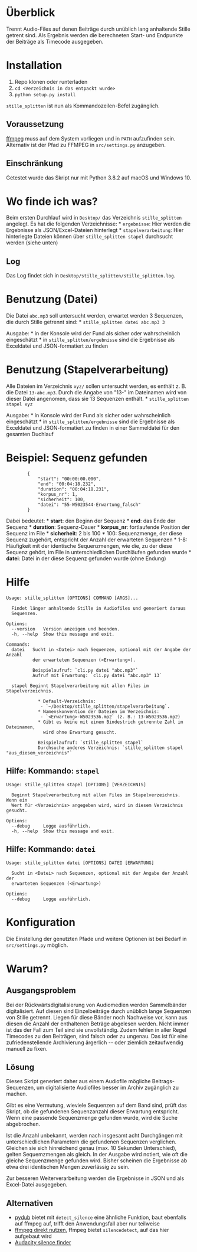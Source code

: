 # Überblick

Trennt Audio-Files auf denen Beiträge durch unüblich lang anhaltende Stille getrent sind. Als Ergebnis werden die berechneten Start- und Endpunkte der Beiträge als Timecode ausgegeben. 

# Installation

1. Repo klonen oder runterladen
2. `cd <Verzeichnis in das entpackt wurde>`
3. `python setup.py install`

`stille_splitten` ist nun als Kommandozeilen-Befel zugänglich.

## Voraussetzung

[ffmpeg](https://ffmpeg.org/) muss auf dem System vorliegen und in `PATH` aufzufinden sein.
Alternativ ist der Pfad zu FFMPEG in `src/settings.py` anzugeben.

## Einschränkung

Getestet wurde das Skript nur mit Python 3.8.2 auf macOS und Windows 10.

# Wo finde ich was?

Beim ersten Durchlauf wird in `Desktop/` das Verzeichnis `stille_splitten` angelegt.
Es hat die folgenden Verzeichnisse:
    * `ergebnisse`: Hier werden die Ergebnisse als JSON/Excel-Dateien hinterlegt
    * `stapelverarbeitung`: Hier hinterlegte Dateien können über `stille_splitten stapel` durchsucht werden (siehe unten)

## Log

Das Log findet sich in `Desktop/stille_splitten/stille_splitten.log`.

# Benutzung (Datei)

Die Datei `abc.mp3` soll untersucht werden, erwartet werden 3 Sequenzen, die durch Stille getrennt sind:
    * `stille_splitten datei abc.mp3 3`

Ausgabe:
    * in der Konsole wird der Fund als sicher oder wahrscheinlich eingeschätzt
    * in `stille_splitten/ergebnisse` sind die Ergebnisse als Exceldatei und JSON-formatiert zu finden

# Benutzung (Stapelverarbeitung)

Alle Dateien im Verzeichnis `xyz/` sollen untersucht werden, es enthält z. B. die Datei `13-abc.mp3`. Durch die Angabe von "13-" im Dateinamen wird von dieser Datei angenomen, dass sie 13 Sequenzen enthält.
    * `stille_splitten stapel xyz`

Ausgabe:
    * in Konsole wird der Fund als sicher oder wahrscheinlich eingeschätzt
    * in `stille_splitten/ergebnisse` sind die Ergebnisse als Exceldatei und JSON-formatiert zu finden in einer Sammeldatei für den gesamten Duchlauf


# Beispiel: Sequenz gefunden

```
        {
            "start": "00:00:00.000", 
            "end": "00:04:18.232",
            "duration": "00:04:18.231",
            "korpus_nr": 1,
            "sicherheit": 100,
            "datei": "55-W5023544-Erwartung_falsch"
        }
```

Dabei bedeutet:
    * **start**: den Beginn der Sequenz
    * **end**: das Ende der Sequenz
    * **duration**: Sequenz-Dauer 
    * **korpus_nr**: fortlaufende Position der Sequenz im File
    * **sicherheit**: 2 bis 100
        * 100: Sequenzmenge, der diese Sequenz zugehört, entspricht der Anzahl der erwarteten Sequenzen
        * 1-8: Häufigkeit mit der identische Sequenzmengen, wie die, zu der diese Sequenz gehört, 
        im File in unterschiedlichen Durchläufen gefunden wurde
    * **datei**: Datei in der diese Sequenz gefunden wurde (ohne Endung)

# Hilfe

```
Usage: stille_splitten [OPTIONS] COMMAND [ARGS]...

  Findet länger anhaltende Stille in Audiofiles und generiert daraus
  Sequenzen.

Options:
  --version   Version anzeigen und beenden.
  -h, --help  Show this message and exit.

Commands:
  datei   Sucht in <Datei> nach Sequenzen, optional mit der Angabe der Anzahl
          der erwarteten Sequenzen (<Erwartung>).
          
          Beispielaufruf: `cli.py datei "abc.mp3"`
          Aufruf mit Erwartung: `cli.py datei "abc.mp3" 13`
          
  stapel Beginnt Stapelverarbeitung mit allen Files im Stapelverzeichnis.
          
            * Default-Verzeichnis:
             - `~/Desktop/stille_splitten/stapelverarbeitung`.
            * Namenskonvention der Dateien im Verzeichnis:
             - `<Erwartung>-W5023536.mp2` (z. B.: 13-W5023536.mp2)
            * Gibt es keine mit einem Bindestrich getrennte Zahl im Dateinamen,
              wird ohne Erwartung gesucht.
            
            Beispielaufruf: `stille_splitten stapel`
            Durchsuche anderes Verzeichnis: `stille_splitten stapel "aus_diesem_verzeichnis"`
```
## Hilfe: Kommando: `stapel`

```
Usage: stille_splitten stapel [OPTIONS] [VERZEICHNIS]

  Beginnt Stapelverarbeitung mit allen Files im Stapelverzeichnis.  Wenn ein
  Wert für <Verzeichnis> angegeben wird, wird in diesem Verzeichnis gesucht.

Options:
  --debug     Logge ausführlich.
  -h, --help  Show this message and exit.
```

## Hilfe: Kommando: `datei`

```
Usage: stille_splitten datei [OPTIONS] DATEI [ERWARTUNG]

  Sucht in <Datei> nach Sequenzen, optional mit der Angabe der Anzahl der
  erwarteten Sequenzen (<Erwartung>)

Options:
  --debug     Logge ausführlich.
```

# Konfiguration

Die Einstellung der genutzten Pfade und weitere Optionen ist bei Bedarf in
`src/settings.py` möglich.

# Warum?

## Ausgangsproblem

Bei der Rückwärtsdigitalisierung von Audiomedien werden Sammelbänder digitalisiert. Auf diesen sind Einzelbeiträge durch unüblich lange Sequenzen von Stille getrennt. Liegen für diese Bänder noch Nachweise vor, kann aus diesen die Anzahl der enthaltenen Beträge abgelesen werden. Nicht immer ist das der Fall zum Teil sind sie unvollständig. Zudem fehlen in aller Regel Timecodes zu den Beiträgen, sind falsch oder zu ungenau. Das ist für eine zufriedenstellende Archivierung ärgerlich -- oder ziemlich zeitaufwendig manuell zu fixen.

## Lösung

Dieses Skript generiert daher aus einem Audiofile mögliche Beitrags-Sequenzen, um digitalisierte Audiofiles besser im Archiv zugänglich zu machen. 

Gibt es eine Vermutung, wieviele Sequenzen auf dem Band sind, prüft das Skript, ob die gefundenen Sequenzanzahl dieser Erwartung entspricht. Wenn eine passende Sequenzmenge gefunden wurde, wird die Suche abgebrochen. 

Ist die Anzahl unbekannt, werden nach insgesamt acht Durchgängen mit unterschiedlichen Parametern die gefundenen Sequenzen verglichen. Gleichen sie sich hinreichend genau (max. 10 Sekunden Unterschied), gelten Sequemzmengen als gleich. In der Ausgabe wird notiert, wie oft die gleiche Sequenzmenge gefunden wird. Bisher scheinen die Ergebnisse ab etwa drei identischen Mengen zuverlässig zu sein. 

Zur besseren Weiterverarbeitung werden die Ergebnisse in JSON und als Excel-Datei ausgegeben.

## Alternativen

- [pydub](https://github.com/jiaaro/pydub) bietet mit `detect_silence` eine ähnliche Funktion, baut ebenfalls auf ffmpeg auf, trifft den Anwendungsfall aber nur teilweise
- [ffmpeg direkt nutzen](http://underpop.online.fr/f/ffmpeg/help/silencedetect.htm.gz), ffmpeg bietet `silencedetect`, auf das hier aufgebaut wird
- [Audacity silence finder](https://manual.audacityteam.org/man/silence_finder_setting_parameters.html) 
